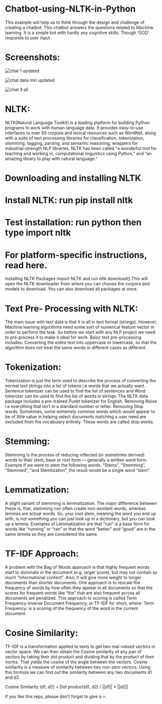 # Chatbot-using-NLTK-in-Python

This example will help us to think through the design and challenge of creating a chatbot. This chatbot answers the questions related to Machine learning.
It is a simple bot with hardly any cognitive skills. Though 'GOD' responds to user input.

# Screenshots:

![chat 1 updated](https://user-images.githubusercontent.com/61036755/85920034-e891f300-b88d-11ea-8086-80ad8d6e30e0.png)

![chat data min updated](https://user-images.githubusercontent.com/61036755/85920037-e9c32000-b88d-11ea-9f35-76007486ad1a.png)

![chat 3 all](https://user-images.githubusercontent.com/61036755/85920039-eb8ce380-b88d-11ea-8462-351bef898199.png)


# NLTK: 
NLTK(Natural Language Toolkit) is a leading platform for building Python programs to work with human language data. It provides easy-to-use interfaces to over 50 corpora and lexical resources such as WordNet, along with a suite of text processing libraries for classification, tokenization, stemming, tagging, parsing, and semantic reasoning, wrappers for industrial-strength NLP libraries.
NLTK has been called “a wonderful tool for teaching and working in, computational linguistics using Python,” and “an amazing library to play with natural language.”

# Downloading and installing NLTK

# Install NLTK: run pip install nltk

# Test installation: run python then type import nltk

# For platform-specific instructions, read here.
Installing NLTK Packages
import NLTK and run nltk.download().This will open the NLTK downloader from where you can choose the corpora and models to download. You can also download all packages at once.

# Text Pre- Processing with NLTK:
The main issue with text data is that it is all in text format (strings). However, Machine learning algorithms need some sort of numerical feature vector in order to perform the task. So before we start with any NLP project we need to pre-process it to make it ideal for work. Basic text pre-processing includes:
Converting the entire text into uppercase or lowercase, so that the algorithm does not treat the same words in different cases as different.

# Tokenization: 
Tokenization is just the term used to describe the process of converting the normal text strings into a list of tokens i.e words that we actually want. Sentence tokenizer can be used to find the list of sentences and Word tokenizer can be used to find the list of words in strings.
The NLTK data package includes a pre-trained Punkt tokenizer for English.
Removing Noise i.e everything that isn’t in a standard number or letter.
Removing Stop words. Sometimes, some extremely common words which would appear to be of little value in helping select documents matching a user need are excluded from the vocabulary entirely. These words are called stop words.

# Stemming: 
Stemming is the process of reducing inflected (or sometimes derived) words to their stem, base or root form — generally a written word form. Example if we were to stem the following words: “Stems”, “Stemming”, “Stemmed”, “and Stemtization”, the result would be a single word “stem”.

# Lemmatization: 
A slight variant of stemming is lemmatization. The major difference between these is, that, stemming can often create non-existent words, whereas lemmas are actual words. So, your root stem, meaning the word you end up with, is not something you can just look up in a dictionary, but you can look up a lemma. Examples of Lemmatization are that “run” is a base form for words like “running” or “ran” or that the word “better” and “good” are in the same lemma so they are considered the same.

# TF-IDF Approach:
A problem with the Bag of Words approach is that highly frequent words start to dominate in the document (e.g. larger score), but may not contain as much “informational content”. Also, it will give more weight to longer documents than shorter documents.
One approach is to rescale the frequency of words by how often they appear in all documents so that the scores for frequent words like “the” that are also frequent across all documents are penalized. This approach to scoring is called Term Frequency-Inverse Document Frequency, or TF-IDF for short, where:
Term Frequency: is a scoring of the frequency of the word in the current document.

# Cosine Similarity:
TF-IDF is a transformation applied to texts to get two real-valued vectors in vector space. We can then obtain the Cosine similarity of any pair of vectors by taking their dot product and dividing that by the product of their norms. That yields the cosine of the angle between the vectors. Cosine similarity is a measure of similarity between two non-zero vectors. Using this formula we can find out the similarity between any two documents d1 and d2.

Cosine Similarity (d1, d2) =  Dot product(d1, d2) / ||d1|| * ||d2||


If you like this repo, please don't forget to give a ⭐.




